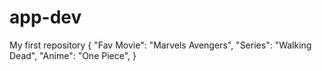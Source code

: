 # app-dev
My first repository
{
  "Fav Movie": "Marvels Avengers",
  "Series": "Walking Dead",
  "Anime": "One Piece",
}
